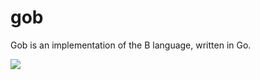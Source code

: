 # gob

Gob is an implementation of the B language, written in Go.

![](http://i.imgur.com/M7nJp.png)
